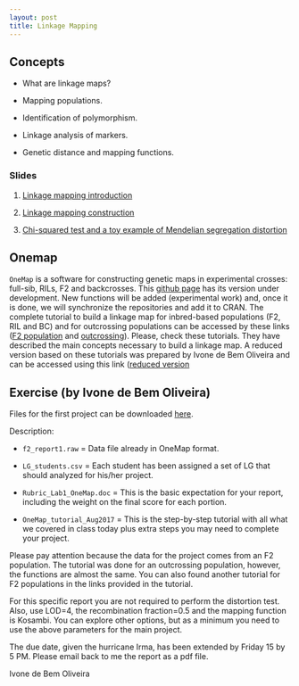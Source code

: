 ```yaml
---
layout: post
title: Linkage Mapping
---
```


## Concepts

- What are linkage maps?

- Mapping populations.

- Identification of polymorphism.

- Linkage analysis of markers.

- Genetic distance and mapping functions.

### Slides

1. [Linkage mapping introduction](https://github.com/lfelipe-ferrao/lfelipe-ferrao.github.io/blob/master/classes/linkage_mapping_1.pdf)

2. [Linkage mapping construction](https://github.com/lfelipe-ferrao/lfelipe-ferrao.github.io/blob/master/classes/linkage_mapping_3.pdf)

3. [Chi-squared test and a toy example of Mendelian segregation distortion ](https://github.com/lfelipe-ferrao/lfelipe-ferrao.github.io/blob/master/classes/linkage_mapping_1.pdf)

## Onemap

``OneMap`` is a software for constructing genetic maps in experimental crosses: full-sib, RILs, F2 and backcrosses. This [github page](https://github.com/augusto-garcia/onemap) has its version under development. New functions will be added (experimental work) and, once it is done, we will synchronize the repositories and add it to CRAN. The complete tutorial to build a linkage map for inbred-based populations (F2, RIL and BC) and for outcrossing populations can be accessed by these links ([F2 population](http://augustogarcia.me/onemap/vignettes_highres/Inbred_Based_Populations.html#combining-onemap-objects) and [outcrossing](http://augustogarcia.me/onemap/vignettes_highres/Outcrossing_Populations.html)). Please, check these tutorials. They have described the main concepts necessary to build a linkage map. A reduced version based on these tutorials was prepared by Ivone de Bem Oliveira and can be accessed using this link ([reduced version](https://github.com/lfelipe-ferrao/lfelipe-ferrao.github.io/blob/master/classes/linkage_mapping_4.pdf)

## Exercise (by Ivone de Bem Oliveira)

Files for the first project can be downloaded [here](https://github.com/lfelipe-ferrao/lfelipe-ferrao.github.io/blob/master/classes/linkage_mapping_exer.zip).

Description:

- ``f2_report1.raw`` = Data file already in OneMap format.

- ``LG_students.csv`` = Each student has been assigned a set of LG that should analyzed for his/her project.

- ``Rubric_Lab1_OneMap.doc`` = This is the basic expectation for your report, including the weight on the final score for each portion.

- ``OneMap_tutorial_Aug2017`` = This is the step-by-step tutorial with all what we covered in class today plus extra steps you may need to complete your project.

Please pay attention because the data for the project comes from an F2 population. The tutorial was done for an outcrossing population, however, the functions are almost the same. You can also found another tutorial for F2 populations in the links provided in the tutorial.

For this specific report you are not required to perform the distortion test. Also, use LOD=4, the recombination fraction=0.5 and the mapping function is Kosambi. You can explore other options, but as a minimum you need to use the above parameters for the main project.

The due date, given the hurricane Irma, has been extended by Friday 15 by 5 PM. Please email back to me the report as a pdf file.

Ivone de Bem Oliveira
